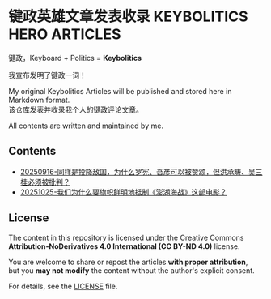 # 键政英雄文章发表收录 KEYBOLITICS HERO ARTICLES

键政，Keyboard + Politics = **Keybolitics**

我宣布发明了键政一词！

My original Keybolitics Articles will be published and stored here in Markdown format.
<br>
该仓库发表并收录我个人的键政评论文章。

All contents are written and maintained by me.  

## Contents
- [20250916-同样是投降敌国，为什么罗宪、吾彦可以被赞颂，但洪承畴、吴三桂必须被批判？](./同样是投降敌国，为什么罗宪、吾彦可以被赞颂，但洪承畴、吴三桂必须被批判？.md)
- [20251025-我们为什么要旗帜鲜明地抵制《澎湖海战》这部电影？](./我们为什么要旗帜鲜明地抵制《澎湖海战》这部电影？.md)

## License
The content in this repository is licensed under the Creative Commons  
**Attribution-NoDerivatives 4.0 International (CC BY-ND 4.0)** license.

You are welcome to share or repost the articles **with proper attribution**,  
but you **may not modify** the content without the author's explicit consent.  

For details, see the [LICENSE](./LICENSE) file.
